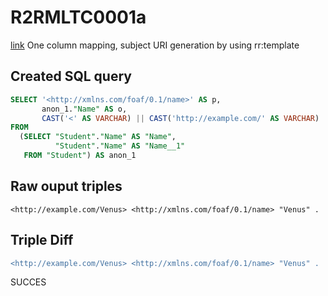 # R2RMLTC0001a
[link](https://www.w3.org/TR/rdb2rdf-test-cases/#R2RMLTC0001a)
One column mapping, subject URI generation by using rr:template

## Created SQL query
```sql
SELECT '<http://xmlns.com/foaf/0.1/name>' AS p,
       anon_1."Name" AS o,
       CAST('<' AS VARCHAR) || CAST('http://example.com/' AS VARCHAR) || replace(replace(replace(replace(replace(replace(CAST(anon_1."Name" AS VARCHAR), ' ', '%20'), '/', '%2F'), '(', '%28'), ')', '%29'), ',', '%2C'), ':', '%3A') || CAST('>' AS VARCHAR) AS s
FROM
  (SELECT "Student"."Name" AS "Name",
          "Student"."Name" AS "Name__1"
   FROM "Student") AS anon_1
```

## Raw ouput triples
```
<http://example.com/Venus> <http://xmlns.com/foaf/0.1/name> "Venus" .
```

## Triple Diff
```diff
<http://example.com/Venus> <http://xmlns.com/foaf/0.1/name> "Venus" .
```

SUCCES